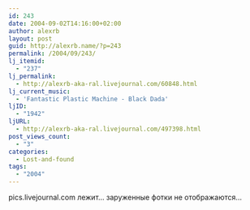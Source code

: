```yaml
---
id: 243
date: 2004-09-02T14:16:00+02:00
author: alexrb
layout: post
guid: http://alexrb.name/?p=243
permalink: /2004/09/243/
lj_itemid:
  - "237"
lj_permalink:
  - http://alexrb-aka-ral.livejournal.com/60848.html
lj_current_music:
  - 'Fantastic Plastic Machine - Black Dada'
ljID:
  - "1942"
ljURL:
  - http://alexrb-aka-ral.livejournal.com/497398.html
post_views_count:
  - "3"
categories:
  - Lost-and-found
tags:
  - "2004"
---
```

pics.livejournal.com лежит&#8230; заруженные фотки не отображаются&#8230;